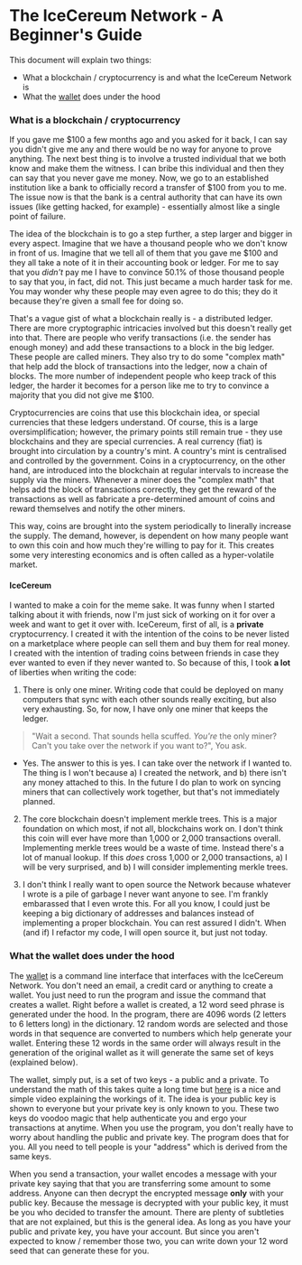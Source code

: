 # The IceCereum Network - A Beginner's Guide

This document will explain two things:

- What a blockchain / cryptocurrency is and what the IceCereum Network is
- What the [wallet](https://github.com/IceCereum/Wallet) does under the hood

### What is a blockchain / cryptocurrency

If you gave me $100 a few months ago and you asked for it back, I can say you
didn't give me any and there would be no way for anyone to prove anything. The
next best thing is to involve a trusted individual that we both know and make
them the witness. I can bribe this individual and then they can say that you
never gave me money. Now, we go to an established institution like a bank to
officially record a transfer of $100 from you to me. The issue now is that the
bank is a central authority that can have its own issues (like getting hacked,
for example) - essentially almost like a single point of failure.

The idea of the blockchain is to go a step further, a step larger and bigger in
every aspect. Imagine that we have a thousand people who we don't know in front
of us. Imagine that we tell all of them that you gave me $100 and they all take
a note of it in their accounting book or ledger. For me to say that you _didn't_
pay me I have to convince 50.1% of those thousand people to say that you, in
fact, did not. This just became a much harder task for me. You may wonder why
these people may even agree to do this; they do it because they're given a small
fee for doing so.

That's a vague gist of what a blockchain really is - a distributed ledger. There
are more cryptographic intricacies involved but this doesn't really get into
that. There are people who verify transactions (i.e. the sender has enough
money) and add these transactions to a block in the big ledger. These people are
called miners. They also try to do some "complex math" that help add the block
of transactions into the ledger, now a chain of blocks. The more number of
independent people who keep track of this ledger, the harder it becomes for a
person like me to try to convince a majority that you did not give me $100.

Cryptocurrencies are coins that use this blockchain idea, or special currencies
that these ledgers understand. Of course, this is a large oversimplification;
however, the primary points still remain true - they use blockchains and they
are special currencies. A real currency (fiat) is brought into circulation by a
country's mint. A country's mint is centralised and controlled by the
government. Coins in a cryptocurrency, on the other hand, are introduced into
the blockchain at regular intervals to increase the supply via the miners.
Whenever a miner does the "complex math" that helps add the block of
transactions correctly, they get the reward of the transactions as well as
fabricate a pre-determined amount of coins and reward themselves and notify the
other miners.

This way, coins are brought into the system periodically to linerally increase
the supply. The demand, however, is dependent on how many people want to own
this coin and how much they're willing to pay for it. This creates some very
interesting economics and is often called as a hyper-volatile market.

#### IceCereum

I wanted to make a coin for the meme sake. It was funny when I started talking
about it with friends, now I'm just sick of working on it for over a week and
want to get it over with. IceCereum, first of all, is a **private**
cryptocurrency. I created it with the intention of the coins to be never listed
on a marketplace where people can sell them and buy them for real money. I
created with the intention of trading coins between friends in case they ever
wanted to even if they never wanted to. So because of this, I took **a lot** of
liberties when writing the code:

1. There is only one miner. Writing code that could be deployed on many
computers that sync with each other sounds really exciting, but also very
exhausting. So, for now, I have only one miner that keeps the ledger.
  > "Wait a second. That sounds hella scuffed. _You're_ the only miner? Can't
  you take over the network if you want to?", You ask.

  - Yes. The answer to this is yes. I can take over the network if I wanted to.
  The thing is I won't because a) I created the network, and b) there isn't any
  money attached to this. In the future I do plan to work on syncing miners
  that can collectively work together, but that's not immediately planned.

2. The core blockchain doesn't implement merkle trees. This is a major
foundation on which most, if not all, blockchains work on. I don't think this
coin will ever have more than 1,000 or 2,000 transactions overall. Implementing
merkle trees would be a waste of time. Instead there's a lot of manual lookup.
If this _does_ cross 1,000 or 2,000 transactions, a) I will be very surprised,
and b) I will consider implementing merkle trees.

3. I don't think I really want to open source the Network because whatever I
wrote is a pile of garbage I never want anyone to see. I'm frankly embarassed
that I even wrote this. For all you know, I could just be keeping a big
dictionary of addresses and balances instead of implementing a proper
blockchain. You can rest assured I didn't. When (and if) I refactor my code, I
will open source it, but just not today.

### What the wallet does under the hood

The [wallet](https://github.com/IceCereum/Wallet) is a command line interface
that interfaces with the IceCereum Network. You don't need an email, a credit
card or anything to create a wallet. You just need to run the program and issue
the command that creates a wallet. Right before a wallet is created, a 12 word
seed phrase is generated under the hood. In the program, there are 4096 words
(2 letters to 6 letters long) in the dictionary. 12 random words are selected
and those words in that sequence are converted to numbers which help generate
your wallet. Entering these 12 words in the same order will always result in the
generation of the original wallet as it will generate the same set of keys 
(explained below).

The wallet, simply put, is a set of two keys - a public and a private. To
understand the math of this takes quite a long time but
[here](https://youtu.be/YEBfamv-_do) is a nice and simple video explaining the
workings of it. The idea is your public key is shown to everyone but your
private key is only known to you. These two keys do voodoo magic that help
authenticate you and ergo your transactions at anytime. When you use the
program, you don't really have to worry about handling the public and private
key. The program does that for you. All you need to tell people is your
"address" which is derived from the same keys.

When you send a transaction, your wallet encodes a message with your private
key saying that that you are transferring some amount to some address. Anyone
can then decrypt the encrypted message **only** with your public key. Because
the message is decrypted with your public key, it must be you who decided to
transfer the amount. There are plenty of subtleties that are not explained, but
this is the general idea. As long as you have your public and private key, you
have your account. But since you aren't expected to know / remember those two,
you can write down your 12 word seed that can generate these for you.